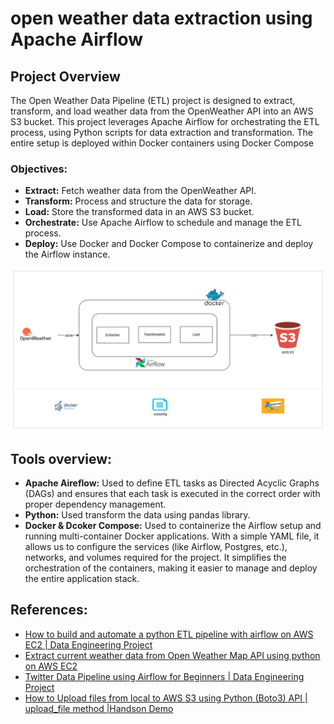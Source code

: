 # open weather data extraction using Apache Airflow

## Project Overview
The Open Weather Data Pipeline (ETL) project is designed to extract, transform, and load weather data from the OpenWeather API into an AWS S3 bucket. This project leverages Apache Airflow for orchestrating the ETL process, using Python scripts for data extraction and transformation. The entire setup is deployed within Docker containers using Docker Compose

### Objectives:
- **Extract:** Fetch weather data from the OpenWeather API.
- **Transform:** Process and structure the data for storage.
- **Load:** Store the transformed data in an AWS S3 bucket.
- **Orchestrate:** Use Apache Airflow to schedule and manage the ETL process.
- **Deploy:** Use Docker and Docker Compose to containerize and deploy the Airflow instance.

<img src="Attachments\weather_data_ETL_airflow_architecture_diagram.drawio (1).png" width=700>

## Tools overview:

- **Apache Aireflow:** Used to define ETL tasks as Directed Acyclic Graphs (DAGs) and ensures that each task is executed in the correct order with proper dependency management.
- **Python:** Used transform the data using pandas library.
- **Docker & Dcoker Compose:** Used to containerize the Airflow setup and running multi-container Docker applications. With a simple YAML file, it allows us to configure the services (like Airflow, Postgres, etc.), networks, and volumes required for the project. It simplifies the orchestration of the containers, making it easier to manage and deploy the entire application stack.

## References:

- [How to build and automate a python ETL pipeline with airflow on AWS EC2 | Data Engineering Project](https://www.youtube.com/watch?v=uhQ54Dgp6To)
- [Extract current weather data from Open Weather Map API using python on AWS EC2](https://www.youtube.com/watch?v=0_caTDCZnd0)
- [Twitter Data Pipeline using Airflow for Beginners | Data Engineering Project](https://www.youtube.com/watch?v=q8q3OFFfY6c&t=1893s)
- [How to Upload files from local to AWS S3 using Python (Boto3) API | upload_file method |Handson Demo](https://www.youtube.com/watch?v=s9PVPijAw3I)
